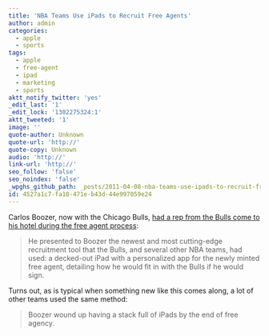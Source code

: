 ```yaml
---
title: 'NBA Teams Use iPads to Recruit Free Agents'
author: admin
categories:
  - apple
  - sports
tags:
  - apple
  - free-agent
  - ipad
  - marketing
  - sports
aktt_notify_twitter: 'yes'
_edit_last: '1'
_edit_lock: '1302275324:1'
aktt_tweeted: '1'
image: ''
quote-author: Unknown
quote-url: 'http://'
quote-copy: Unknown
audio: 'http://'
link-url: 'http://'
seo_follow: 'false'
seo_noindex: 'false'
_wpghs_github_path: _posts/2011-04-08-nba-teams-use-ipads-to-recruit-free-agents.md
id: 4527a1c7-fa10-471e-b43d-44e997059e24
---
```

<p>Carlos Boozer, now with the Chicago Bulls, <a href="http://sports.espn.go.com/chicago/nba/news/story?id=6295833">had a rep from the Bulls come to his hotel during the free agent process</a>:</p>
<blockquote><p>He presented to Boozer the newest and most cutting-edge recruitment tool that the Bulls, and several other NBA teams, had used: a decked-out iPad with a personalized app for the newly minted free agent, detailing how he would fit in with the Bulls if he would sign.</p></blockquote>
<p>Turns out, as is typical when something new like this comes along, a lot of other teams used the same method:</p>
<blockquote><p>Boozer wound up having a stack full of iPads by the end of free agency.</p></blockquote>

